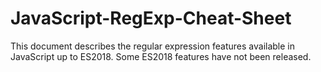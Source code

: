 # JavaScript-RegExp-Cheat-Sheet
This document describes the regular expression features available in JavaScript up to ES2018. Some ES2018 features have not been released.
